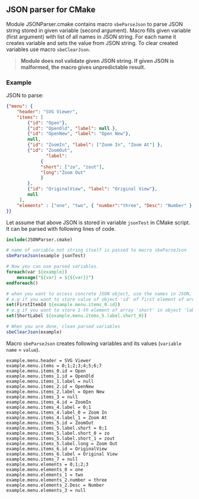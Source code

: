 ## JSON parser for CMake

Module JSONParser.cmake contains macro `sbeParseJson` to parse JSON string stored in given variable (second argument). 
Macro fills given variable (first argument) with list of all names in JSON string. For each name it creates variable and sets the value from JSON string.
To clear created variables use macro `sbeClearJson`.

> **Module does not validate given JSON string. If given JSON is malformed, the macro gives unpredictable result.**

### Example

JSON to parse:
``` json
{"menu": {
    "header": "SVG Viewer",
    "items": [
        {"id": "Open"},
        {"id": "OpenOld", "label": null },
        {"id": "OpenNew", "label": "Open New"},
        null,
        {"id": "ZoomIn", "label": ["Zoom In", "Zoom At"] },
        {"id": "ZoomOut", 
               "label": 
	         { 
	         "short": ["zo", "zout"], 
	         "long":"Zoom Out"
	         }
    	},
        {"id": "OriginalView", "label": "Original View"},
    	null
     ],
    "elements" : ["one", "two", { "number":"three", "Desc": "Number" }, null ]
}}
```

Let assume that above JSON is stored in variable `jsonTest` in CMake script. It can be parsed with following lines of code.
``` cmake
include(JSONParser.cmake)

# name of variable not string itself is passed to macro sbeParseJson
sbeParseJson(example jsonTest)

# Now you can use parsed variables.
foreach(var ${example})
    message("${var} = ${${var}}")
endforeach()

# when you want to access concrete JSON object, use the names in JSON, the array indexes for JSON object MUST be given after '_'
# e.g if you want to store value of object 'id' of first element of array 'items' in object 'menu'
set(FirstItemId ${example.menu.items_0.id})
# e.g if you want to store 1-th element of array 'short' in object 'label' of 5-th element of array items in object menu 
set(ShortLabel ${example.menu.items_5.label.short_0})

# When you are done, clean parsed variables
sbeClearJson(example)
```

Macro `sbeParseJson` creates following variables and its values (`variable name` = `value`).
```
example.menu.header = SVG Viewer
example.menu.items = 0;1;2;3;4;5;6;7
example.menu.items_0.id = Open
example.menu.items_1.id = OpenOld
example.menu.items_1.label = null
example.menu.items_2.id = OpenNew
example.menu.items_2.label = Open New
example.menu.items_3 = null
example.menu.items_4.id = ZoomIn
example.menu.items_4.label = 0;1
example.menu.items_4.label_0 = Zoom In
example.menu.items_4.label_1 = Zoom At
example.menu.items_5.id = ZoomOut
example.menu.items_5.label.short = 0;1
example.menu.items_5.label.short_0 = zo
example.menu.items_5.label.short_1 = zout
example.menu.items_5.label.long = Zoom Out
example.menu.items_6.id = OriginalView
example.menu.items_6.label = Original View
example.menu.items_7 = null
example.menu.elements = 0;1;2;3
example.menu.elements_0 = one
example.menu.elements_1 = two
example.menu.elements_2.number = three
example.menu.elements_2.Desc = Number
example.menu.elements_3 = null
```

